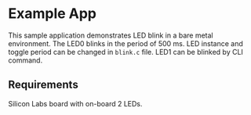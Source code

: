 # Example App

This sample application demonstrates LED blink in a bare metal environment. 
The LED0 blinks in the period of 500 ms. LED instance and toggle period can be changed in `blink.c` file. LED1 can be blinked by CLI command.

## Requirements

Silicon Labs board with on-board 2 LEDs.